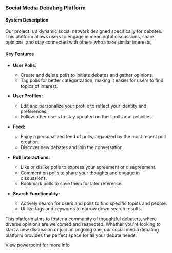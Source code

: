 ### Social Media Debating Platform

#### System Description

Our project is a dynamic social network designed specifically for debates. This platform allows users to engage in meaningful discussions, share opinions, and stay connected with others who share similar interests.

#### Key Features

- **User Polls:**
  - Create and delete polls to initiate debates and gather opinions.
  - Tag polls for better categorization, making it easier for users to find topics of interest.

- **User Profiles:**
  - Edit and personalize your profile to reflect your identity and preferences.
  - Follow other users to stay updated on their polls and activities.

- **Feed:**
  - Enjoy a personalized feed of polls, organized by the most recent poll creation.
  - Discover new debates and join the conversation.

- **Poll Interactions:**
  - Like or dislike polls to express your agreement or disagreement.
  - Comment on polls to share your thoughts and engage in discussions.
  - Bookmark polls to save them for later reference.

- **Search Functionality:**
  - Actively search for users and polls to find specific topics and people.
  - Utilize tags and keywords to narrow down search results.

This platform aims to foster a community of thoughtful debaters, where diverse opinions are welcomed and respected. Whether you're looking to start a new discussion or join an ongoing one, our social media debating platform provides the perfect space for all your debate needs.


View powerpoint for more info
